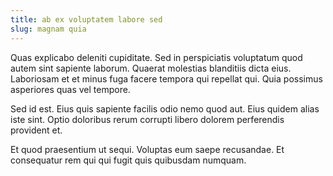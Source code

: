 ```yaml
---
title: ab ex voluptatem labore sed
slug: magnam quia
---
```


Quas explicabo deleniti cupiditate. Sed in perspiciatis voluptatum quod autem sint sapiente laborum. Quaerat molestias blanditiis dicta eius. Laboriosam et et minus fuga facere tempora qui repellat qui. Quia possimus asperiores quas vel tempore.

Sed id est. Eius quis sapiente facilis odio nemo quod aut. Eius quidem alias iste sint. Optio doloribus rerum corrupti libero dolorem perferendis provident et.

Et quod praesentium ut sequi. Voluptas eum saepe recusandae. Et consequatur rem qui qui fugit quis quibusdam numquam.
